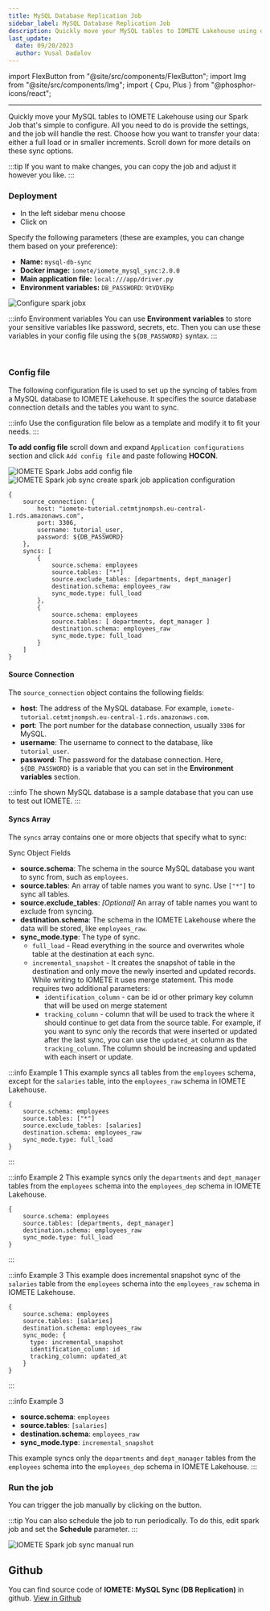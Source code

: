 ```yaml
---
title: MySQL Database Replication Job
sidebar_label: MySQL Database Replication Job
description: Quickly move your MySQL tables to IOMETE Lakehouse using our Spark Job that's simple to configure.
last_update:
  date: 09/20/2023
  author: Vusal Dadalov
---
```


import FlexButton from "@site/src/components/FlexButton";
import Img from "@site/src/components/Img";
import { Cpu, Plus } from "@phosphor-icons/react";

---
Quickly move your MySQL tables to IOMETE Lakehouse using our Spark Job that's simple to configure. All you need to do is provide the settings, and the job will handle the rest. Choose how you want to transfer your data: either a full load or in smaller increments. Scroll down for more details on these sync options.

:::tip
If you want to make changes, you can copy the job and adjust it however you like.
:::

### Deployment

- In the left sidebar menu choose <FlexButton label='Spark Jobs'><Cpu size={20} color='#858c9c' weight="duotone"/></FlexButton>
- Click on <FlexButton label='Create' primary><Plus size={16} /></FlexButton>

Specify the following parameters (these are examples, you can change them based on your preference):

- **Name:** `mysql-db-sync`
- **Docker image:** `iomete/iomete_mysql_sync:2.0.0`
- **Main application file:** `local:///app/driver.py`
- **Environment variables:** `DB_PASSWORD`: `9tVDVEKp`

<Img src="/img/spark-job/mysql-database-replication-job/create-spark-job.png" alt="Configure spark jobx" />

:::info Environment variables
You can use **Environment variables** to store your sensitive variables like password, secrets, etc. Then you can use these variables in your config file using the <code>${DB_PASSWORD}</code> syntax.
:::

<br/>
  

### Config file

The following configuration file is used to set up the syncing of tables from a MySQL database to IOMETE Lakehouse. It specifies the source database connection details and the tables you want to sync.

:::info
Use the configuration file below as a template and modify it to fit your needs.
:::


**To add config file** scroll down and expand `Application configurations` section and click `Add config file` and paste following **HOCON**.

<Img src="/img/spark-job/spark-job-app-config.png" alt="IOMETE Spark Jobs add config file" />

<Img src="/img/spark-job/spark-job-create-jdbc-sync-config-file.png" alt="IOMETE Spark job sync create spark job application configuration" />

```hocon
{
    source_connection: {
        host: "iomete-tutorial.cetmtjnompsh.eu-central-1.rds.amazonaws.com",
        port: 3306,
        username: tutorial_user,
        password: ${DB_PASSWORD}
    },
    syncs: [
        {
            source.schema: employees
            source.tables: ["*"]
            source.exclude_tables: [departments, dept_manager]
            destination.schema: employees_raw
            sync_mode.type: full_load
        },
        {
            source.schema: employees
            source.tables: [ departments, dept_manager ]
            destination.schema: employees_raw
            sync_mode.type: full_load
        }
    ]
}
```


#### Source Connection
The `source_connection` object contains the following fields:

- **host**: The address of the MySQL database. For example, `iomete-tutorial.cetmtjnompsh.eu-central-1.rds.amazonaws.com`.
- **port**: The port number for the database connection, usually `3306` for MySQL.
- **username**: The username to connect to the database, like `tutorial_user`.
- **password**: The password for the database connection. Here, `${DB_PASSWORD}` is a variable that you can set in the **Environment variables** section.

:::info
The shown MySQL database is a sample database that you can use to test out IOMETE.
:::

#### Syncs Array
The `syncs` array contains one or more objects that specify what to sync:

Sync Object Fields
- **source.schema**: The schema in the source MySQL database you want to sync from, such as `employees`.
- **source.tables**: An array of table names you want to sync. Use `["*"]` to sync all tables.
- **source.exclude_tables**: *[Optional]* An array of table names you want to exclude from syncing. 
- **destination.schema**: The schema in the IOMETE Lakehouse where the data will be stored, like `employees_raw`.
- **sync_mode.type**: The type of sync.  
  - `full_load` - Read everything in the source and overwrites whole table at the destination at each sync. 
  - `incremental_snapshot` - It creates the snapshot of table in the destination and only move the newly inserted and updated records. While writing to IOMETE it uses merge statement. This mode requires two additional parameters: 
    - `identification_column` - can be id or other primary key column that will be used on merge statement
    - `tracking_column` - column that will be used to track the where it should continue to get data from the source table. For example, if you want to sync only the records that were inserted or updated after the last sync, you can use the `updated_at` column as the `tracking_column`. The column should be increasing and updated with each insert or update.

:::info Example 1
This example syncs all tables from the `employees` schema, except for the `salaries` table, into the `employees_raw` schema in IOMETE Lakehouse.

```hocon
{
    source.schema: employees
    source.tables: ["*"]
    source.exclude_tables: [salaries]
    destination.schema: employees_raw
    sync_mode.type: full_load
}
```
:::


:::info Example 2
This example syncs only the `departments` and `dept_manager` tables from the `employees` schema into the `employees_dep` schema in IOMETE Lakehouse.
    
```hocon
{
    source.schema: employees
    source.tables: [departments, dept_manager]
    destination.schema: employees_raw
    sync_mode.type: full_load
}
```
:::

:::info Example 3
This example does incremental snapshot sync of the `salaries` table from the `employees` schema into the `employees_raw` schema in IOMETE Lakehouse.

```hocon
{
    source.schema: employees
    source.tables: [salaries]
    destination.schema: employees_raw
    sync_mode: {
      type: incremental_snapshot
      identification_column: id
      tracking_column: updated_at
    }
}
```
:::

:::info Example 3
- **source.schema**: `employees`
- **source.tables**: `[salaries]`
- **destination.schema**: `employees_raw`
- **sync_mode.type**: `incremental_snapshot`

This example syncs only the `departments` and `dept_manager` tables from the `employees` schema into the `employees_dep` schema in IOMETE Lakehouse.
:::

### Run the job

You can trigger the job manually by clicking on the <FlexButton label='Run' primary/> button.

:::tip
You can also schedule the job to run periodically. To do this, edit spark job and set the **Schedule** parameter.
:::

<Img src="/img/spark-job/job-sync-manual-run.png" alt="IOMETE Spark job sync manual run" />

## Github

You can find source code of **IOMETE: MySQL Sync (DB Replication)** in github. [View in Github](https://github.com/iomete/iomete-mysql-sync)
